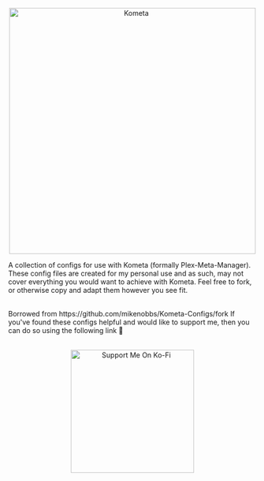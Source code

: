 <p align="center">
  <img src="https://raw.githubusercontent.com/mikenobbs/Kometa-Configs/main/img/kometa.png" width="500" alt="Kometa">
</p>

A collection of configs for use with Kometa (formally Plex-Meta-Manager). These config files are created for my personal use and as such, may not cover everything you would want to achieve with Kometa. Feel free to fork, or otherwise copy and adapt them however you see fit.

<br>
Borrowed from https://github.com/mikenobbs/Kometa-Configs/fork
If you've found these configs helpful and would like to support me, then you can do so using the following link 🙂
</br>
<br>
<p align="center">
  <a href="https://ko-fi.com/mikenobbs" target="_blank"><img src="https://images2.imgbox.com/ad/d8/0Ulu9hEi_o.png" width="250" alt="Support Me On Ko-Fi"/></a>
</p>
